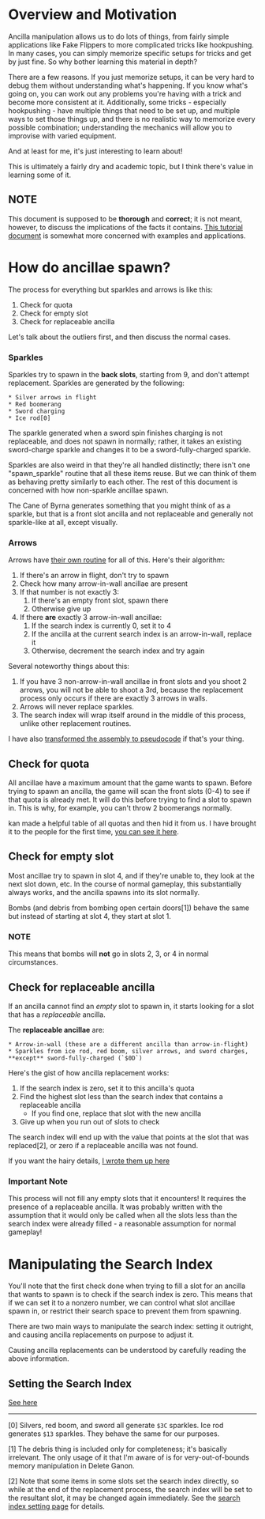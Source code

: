 # Overview and Motivation

Ancilla manipulation allows us to do lots of things, from fairly simple applications like Fake Flippers to more complicated tricks like hookpushing. In many cases, you can simply memorize specific setups for tricks and get by just fine. So why bother learning this material in depth?

There are a few reasons. If you just memorize setups, it can be very hard to debug them without understanding what's happening. If you know what's going on, you can work out any problems you're having with a trick and become more consistent at it. Additionally, some tricks - especially hookpushing - have multiple things that need to be set up, and multiple ways to set those things up, and there is no realistic way to memorize every possible combination; understanding the mechanics will allow you to improvise with varied equipment.

And at least for me, it's just interesting to learn about!

This is ultimately a fairly dry and academic topic, but I think there's value in learning some of it.

## NOTE

This document is supposed to be **thorough** and **correct**; it is not meant, however, to discuss the implications of the facts it contains. [This tutorial document](ancilla_tutorial.md) is somewhat more concerned with examples and applications.

# How do ancillae spawn?

The process for everything but sparkles and arrows is like this:

1. Check for quota
1. Check for empty slot
1. Check for replaceable ancilla

Let's talk about the outliers first, and then discuss the normal cases.

### Sparkles

Sparkles try to spawn in the **back slots**, starting from 9, and don't attempt replacement. Sparkles are generated by the following:

    * Silver arrows in flight
    * Red boomerang
    * Sword charging
    * Ice rod[0]

The sparkle generated when a sword spin finishes charging is not replaceable, and does not spawn in normally; rather, it takes an existing sword-charge sparkle and changes it to be a sword-fully-charged sparkle.

Sparkles are also weird in that they're all handled distinctly; there isn't one "spawn_sparkle" routine that all these items reuse. But we can think of them as behaving pretty similarly to each other. The rest of this document is concerned with how non-sparkle ancillae spawn.

The Cane of Byrna generates something that you might think of as a sparkle, but that is a front slot ancilla and not replaceable and generally not sparkle-like at all, except visually.

### Arrows

Arrows have [their own routine](https://github.com/spannerisms/jpdasm/blob/master/bank_09.asm#L6161) for all of this. Here's their algorithm:

1. If there's an arrow in flight, don't try to spawn
1. Check how many arrow-in-wall ancillae are present
1. If that number is not exactly 3:
    1. If there's an empty front slot, spawn there
    1. Otherwise give up
1. If there **are** exactly 3 arrow-in-wall ancillae:
    1. If the search index is currently 0, set it to 4
    1. If the ancilla at the current search index is an arrow-in-wall, replace it
    1. Otherwise, decrement the search index and try again

Several noteworthy things about this:

1. If you have 3 non-arrow-in-wall ancillae in front slots and you shoot 2 arrows, you will not be able to shoot a 3rd, because the replacement process only occurs if there are exactly 3 arrows in walls.
1. Arrows will never replace sparkles.
1. The search index will wrap itself around in the middle of this process, unlike other replacement routines.

I have also [transformed the assembly to pseudocode](AncillaAdd_ArrowFindSlot.md) if that's your thing.

## Check for quota

All ancillae have a maximum amount that the game wants to spawn. Before trying to spawn an ancilla, the game will scan the front slots (0-4) to see if that quota is already met. It will do this before trying to find a slot to spawn in. This is why, for example, you can't throw 2 boomerangs normally.

kan made a helpful table of all quotas and then hid it from us. I have brought it to the people for the first time, [you can see it here](ancilla_quotas.md).


## Check for empty slot

Most ancillae try to spawn in slot 4, and if they're unable to, they look at the next slot down, etc. In the course of normal gameplay, this substantially always works, and the ancilla spawns into its slot normally.

Bombs (and debris from bombing open certain doors[1]) behave the same but instead of starting at slot 4, they start at slot 1.

### NOTE

This means that bombs will **not** go in slots 2, 3, or 4 in normal circumstances.

## Check for replaceable ancilla

If an ancilla cannot find an _empty_ slot to spawn in, it starts looking for a slot that has a _replaceable_ ancilla. 

The **replaceable ancillae** are:

    * Arrow-in-wall (these are a different ancilla than arrow-in-flight)
    * Sparkles from ice rod, red boom, silver arrows, and sword charges, **except** sword-fully-charged (`$0D`)

Here's the gist of how ancilla replacement works:

1. If the search index is zero, set it to this ancilla's quota
1. Find the highest slot less than the search index that contains a replaceable ancilla
    * If you find one, replace that slot with the new ancilla
1. Give up when you run out of slots to check

The search index will end up with the value that points at the slot that was replaced[2], or zero if a replaceable ancilla was not found.

If you want the hairy details, [I wrote them up here](ancilla_replacement.md)

### Important Note

This process will not fill any empty slots that it encounters! It requires the presence of a replaceable ancilla. It was probably written with the assumption that it would only be called when all the slots less than the search index were already filled - a reasonable assumption for normal gameplay!

# Manipulating the Search Index

You'll note that the first check done when trying to fill a slot for an ancilla that wants to spawn is to check if the search index is zero. This means that if we can set it to a nonzero number, we can control what slot ancillae spawn in, or restrict their search space to prevent them from spawning.

There are two main ways to manipulate the search index: setting it outright, and causing ancilla replacements on purpose to adjust it.

Causing ancilla replacements can be understood by carefully reading the above information.

## Setting the Search Index

[See here](setting_search_index.md)

---


[0] Silvers, red boom, and sword all generate `$3C` sparkles. Ice rod generates `$13` sparkles. They behave the same for our purposes.

[1] The debris thing is included only for completeness; it's basically irrelevant. The only usage of it that I'm aware of is for very-out-of-bounds memory manipulation in Delete Ganon.

[2] Note that some items in some slots set the search index directly, so while at the end of the replacement process, the search index will be set to the resultant slot, it may be changed again immediately. See the [search index setting page](setting_search_index.md) for details.
